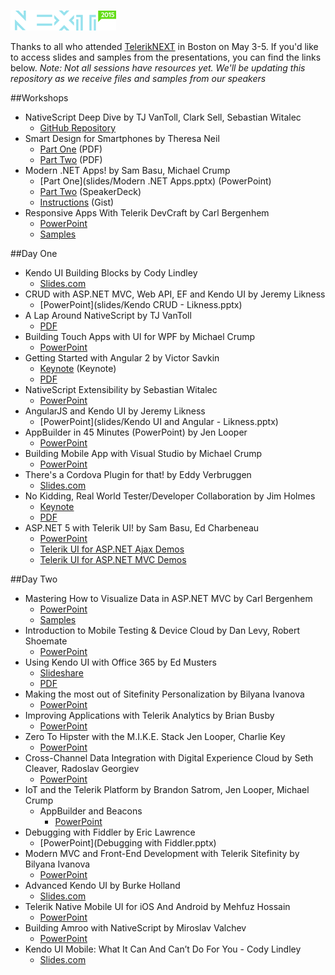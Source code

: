 ![TelerikNEXT](telerik-next-sticky-logo.png)

Thanks to all who attended [TelerikNEXT](http://teleriknext.com) in Boston on May 3-5. If you'd like to access slides and samples from the presentations, you can find the links below. *Note: Not all sessions have resources yet. We'll be updating this repository as we receive files and samples from our speakers*

##Workshops

* NativeScript Deep Dive by TJ VanToll, Clark Sell, Sebastian Witalec
    * [GitHub Repository](https://github.com/NativeScript/NativeScript-NEXT-Workshop)
* Smart Design for Smartphones by Theresa Neil
    * [Part One](slides/Telerik_Smart_Design_workshop_part1.pdf) (PDF)
    * [Part Two](slides/Telerik_Smart_Design_workshop_part2.pdf) (PDF)
* Modern .NET Apps! by Sam Basu, Michael Crump
    * [Part One](slides/Modern .NET Apps.pptx) (PowerPoint)
    * [Part Two](https://speakerdeck.com/mbcrump/modern-net-apps-michael) (SpeakerDeck)
    * [Instructions](https://bit.ly/ModernAppsWS) (Gist)
* Responsive Apps With Telerik DevCraft by Carl Bergenhem
    * [PowerPoint](slides/teleriknext-rwd-in-devcraft.pptx)
    * [Samples](samples/TelerikNEXT-RWD-workshop)

##Day One

* Kendo UI Building Blocks by Cody Lindley
    * [Slides.com](http://slides.com/telerikdevrel/kendoui-building-blocks#/)
* CRUD with ASP.NET MVC, Web API, EF and Kendo UI by Jeremy Likness
    * [PowerPoint](slides/Kendo CRUD - Likness.pptx)
* A Lap Around NativeScript by TJ VanToll
    * [PDF](slides/A-Lap-Around-NativeScript.pdf)
* Building Touch Apps with UI for WPF by Michael Crump
    * [PowerPoint](slides/TelerikNEXT-build-touch-apps-with-wpf.pptx)
* Getting Started with Angular 2 by Victor Savkin
    * [Keynote](slides/Angular2.key) (Keynote)
    * [PDF](slides/Angular2.pdf)
* NativeScript Extensibility by Sebastian Witalec
    * [PowerPoint](slides/NS_Extensibility.pptx)
* AngularJS and Kendo UI by Jeremy Likness
    * [PowerPoint](slides/Kendo UI and Angular - Likness.pptx)
* AppBuilder in 45 Minutes (PowerPoint) by Jen Looper
    * [PowerPoint](slides/AppBuilder-NEXT.pptx)
* Building Mobile App with Visual Studio by Michael Crump
    * [PowerPoint](slides/TelerikNEXT-Mobile-Apps-With-VS.pptx)
* There's a Cordova Plugin for that! by Eddy Verbruggen
    * [Slides.com](http://slides.com/eddyverbruggen/next#/)
* No Kidding, Real World Tester/Developer Collaboration by Jim Holmes
    * [Keynote](slides/TesterDevCollaboration.key)
    * [PDF](slides/TesterDevCollaboration.pdf)
* ASP.NET 5 with Telerik UI! by Sam Basu, Ed Charbeneau
    * [PowerPoint](slides/ASPdotNET5.pptx)
    * [Telerik UI for ASP.NET Ajax Demos](http://demos.telerik.com/aspnet-ajax/)
    * [Telerik UI for ASP.NET MVC Demos](http://demos.telerik.com/aspnet-mvc/)

##Day Two

* Mastering How to Visualize Data in ASP.NET MVC by Carl Bergenhem
    * [PowerPoint](slides/teleriknext-dataviz-mvc.pptx)
    * [Samples](samples/TelerikNEXT-DataViz-MVC)
* Introduction to Mobile Testing & Device Cloud by Dan Levy, Robert Shoemate
    * [PowerPoint](slides/MobileTesting.pptx)
* Using Kendo UI with Office 365 by Ed Musters
    * [Slideshare](http://www.slideshare.net/emusters/telerik-next-kendouioffice365edmustersmay2015)
    * [PDF](slides/TelerikNEXT_KendoUI_Office365_EdMusters_May2015.pptx)
* Making the most out of Sitefinity Personalization by Bilyana Ivanova
    * [PowerPoint](slides/TelerikNEXT_Personalization.pptx)
* Improving Applications with Telerik Analytics by Brian Busby
    * [PowerPoint](slides/analytics.pptx)
* Zero To Hipster with the M.I.K.E. Stack Jen Looper, Charlie Key
    * [PowerPoint](slides/MIKE-NEXT.pptx)
* Cross-Channel Data Integration with Digital Experience Cloud by Seth Cleaver, Radoslav Georgiev
    * [PowerPoint](slides/DataIntegration.PPTX)
* IoT and the Telerik Platform by Brandon Satrom, Jen Looper, Michael Crump
    * AppBuilder and Beacons
        * [PowerPoint](slides/Beacons-NEXT.pptx)
* Debugging with Fiddler by Eric Lawrence
    * [PowerPoint](Debugging with Fiddler.pptx)
* Modern MVC and Front-End Development with Telerik Sitefinity by Bilyana Ivanova
    * [PowerPoint](slides/TelerikNEXT_MVC.pptx)
* Advanced Kendo UI by Burke Holland
    * [Slides.com](http://slides.com/telerikdevrel/advanced-kendo-ui#/)
* Telerik Native Mobile UI for iOS And Android by Mehfuz Hossain
    * [PowerPoint](slides/TelerikNEXT_PPT_Native-iOS-Android.pptx)
* Building Amroo with NativeScript by Miroslav Valchev
    * [PowerPoint](slides/BuildingAmroo.pptx)
* Kendo UI Mobile: What It Can And Can’t Do For You - Cody Lindley
    * [Slides.com](http://slides.com/telerikdevrel/kendo-ui-mobile-next#/)